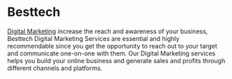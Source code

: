 # Besttech
<a href="https://www.besttech.in/">Digital Marketing</a> increase the reach and awareness of your business, Besttech Digital Marketing Services are essential and highly recommendable since you get the opportunity to reach out to your target and communicate one-on-one with them. Our Digital Marketing services helps you build your online business and generate sales and profits through different channels and platforms.
